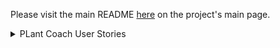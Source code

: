 Please visit the main README [here](https://github.com/Plant-Coach) on the project's main page.


<details> 
    <summary>PLant Coach User Stories</summary>

#### Relevant details to define for consistency 

**List of details when you click on a plant**
- `Plant Type: <string>`
- `Name: <string>`
- `Chose to start from seed?: <boolean>`
- `Direct Seed Recommended: <boolean>`
- `seed_sew_type: <boolean>`Days to Maturity: <integer>`
- `Hybrid Status: <integer>`
- `Days to transplant before/after frost date: <integer>`
- `Organic: <boolean>`
- `Recommended Transplant Date: normal recommended date`
- `Planting Status: <string> ["not_started", "started_indoors", "direct_sewn_outside", "transplanted_outside"]` 
- `Recommended Seed Sewing Date: <date>`
- `Actual Seed Sewing Date: <date>`
- `Seedling Days To Transplant: <integer>`
- `Actual Transplant Date: <date>`
- `Override seed-start date?`
- `chosen_overridden_seed-start_date`
- `Override transplant date?`
- `Chosen Overridden seed-start date`

**Key Attributes for Transition Changes**
    - Chose to start from seed?: `<boolean>`
    - Direct Seed Recommended: `<boolean>`
    - Direct Seed User Decision: `<boolean>`
    - Days to Maturity: `<integer>`
    - Recommended Transplant Date: `<date>`
    - Planting Status: `<string> ["not_started", "started_indoors", "direct_sewn_outside", "transplanted_outside"]` 
    - Recommended Seed Sewing Date: `<date>`
    - Actual Seed Sewing Date: `<date>`
    - Seedling Days To Transplant: `<integer>`
    - Actual Transplant Date: `<date>`
    - Override seed-start date? (This is only used when the planting date is in the future)
    - chosen_overridden_seed-start_date
    - Override transplant date?
    - Chosen Overridden seed-start date

# v1 User Stories

---
**Account Creation**
- [ ] As a User
- [ ] I can visit `/` and see an option to login or create an account
- [ ] When I select "Create an Account"
- [ ] I see fields to enter name, email, password, and zip code
- [ ] And when I click "Create"
- [ ] I am taken to `/dashboard`

---
**Basic Login**
- [ ] As a registered, but unauthenticated User
- [ ] I can visit `/` 
- [ ] and I can click a button to `sign in`
- [ ] And I am able to enter my email and password and select `"Sign In"`
- [ ] And I am taken to `/dashboard`

---
**Basic Logout**
- [ ] As a registered, but unauthenticated User
- [ ] I can visit `/` 
- [ ] and I can click a button to `sign in`
- [ ] And I am able to enter my email and password and select `"Sign In"`
- [ ] And I am taken to `/dashboard`
- [ ] And I see a button that says "Log Out"
- [ ] And i do not see a button that says log in. 
- [ ] And when I click it, I am taken to a logout screen that says "Thank you for using Plant Coach"
- [ ] And I see a button that says "Log Back In"
- [ ] But I do not see a button that says "Log Out"


---
**Add plant to personal database**
- [ ] As an authenticated user
- [ ] When I visit `/dashboard`
- [ ] I can click "Add a Plant to my Personal Database"
- [ ] And I am taken to a screen to enter details for:
    - Name (optional)
    - Plant Type (REQUIRED)
    - Days to Maturity (optional)
    - Hybrid Status (optional)
    - When to start the plant (optional)
    - Organic? (checkbox) (optional)
- [ ] When I click: `Add`
- [ ] I see feedback that my plant has been added to my list of saved plants.
- [ ] I am shown a planting guide for that plant type and see sections for:
    -`Seed Guide`
    -`Transplant Guide`
    -`Harvest Guide`
- [ ] I can select `Close` and see a message that says that I can still access these growing guides at any time.
- [ ] I am taken back to my Kanban Board/Dashboard and see my newly-created Plant in the "My Saved Plants" list
- [ ] with a button that says `I want to plant this`.

---
**

---
**Pre-purchased plant - Already Planted**
- [ ] As an authenticated User
- [ ] When I visit `/dashboard`
- [ ] I can still see a new plant in the `My Saved Plants` category
- [ ] I can click a button that says `I want to plant this`
- [ ] And a window appears that asks if I plan to start the plant from seed
- [ ] and I select `No`
- [ ] And a window appears that asks if I have already planted this.
- [ ] When I select `yes` 
- [ ] I am I asked `when?` where I can provide today's date.
- [ ] I am returned to the dashboard where I see my plant in the `Planted Outside` column.
- [ ] When I click on the plant, I see
    // Decision points above:
    - [ ] Actual Transplant Date: `<Today's Date>`
    - [ ] Chose to start from seed?: `False`
    // Dependent attributes:
    - [ ] Direct Seed User Decision: `No`
    - [ ] Planting Status: `["transplanted_outside"]` 
    - [ ] Actual Seed Sewing Date: `nil`
    - [ ] Override seed-start date? "not started from seed"
    - [ ] chosen_overridden_seed-start_date nil
    - [ ] Override transplant date? nil
    - [ ] Chosen Overridden seed-start <Today's Date>
    // Factual/constant attributes:
    - [ ] Direct Seed Recommended: `No`
    - [ ] Days to Maturity: `<harvest date - actual transplant date>`
    - [ ] Recommended Transplant Date: `normal recommended date`
    - [ ] Recommended Seed Sewing Date: `nil`
    - [ ] Seedling Days To Transplant: `<integer>`

---
**Pre-purchased plant - Future Planting - App recommended timing**
- [ ] As an authenticated User
- [ ] When I visit my dashboard
- [ ] I can still see my new plant in the `My Saved Plants` category
- [ ] I can click a button that says `I want to plant this`
- [ ] And a window appears that asks if I have already planted this.
- [ ] When I select `No`
- [ ] And a window appears that asks if I plan to start the plant from seed
- [ ] and I select `No`
- [ ] I am returned to the dashboard where I see my plant in the `Plants Waiting to Start` column.
- [ ] And when I click on the plant
    - [ ] Chose to start from seed?: `False`
    - [ ] Direct Seed User Decision: `No`
    - [ ] Direct Seed Recommended: `No`
    - [ ] Actual Transplant Date: `Not yet Transplanted outside`
    - [ ] Days to Maturity: `<harvest date - actual transplant date>`
    - [ ] Recommended Transplant Date: `normal recommended date`
    - [ ] Planting Status: `["not_started"]` 
    - [ ] Recommended Seed Sewing Date: `nil`
    - [ ] Actual Seed Sewing Date: `nil`
    - [ ] Seedling Days To Transplant: `<integer>`
    - [ ] Override seed-start date? No 
    - [ ] chosen_overridden_seed-start_date
    - [ ] Override transplant date? No
    - [ ] Chosen Overridden seed-start date


---
<!-- **Pre-purchased plant - future planting - overridden planting date**
- [ ] As an authenticated User
- [ ] When I visit my dashboard
- [ ] I can still see my new plant in the `My Saved Plants` category
- [ ] I can click a button that says `I want to plant this`
- [ ] And a window appears that asks if I plan to start the plant from seed
- [ ] and I select `No`
- [ ] And a window appears that asks if I have already planted this.
- [ ] When I select `No`
- [ ] I am asked if I would like to set the planting date manually or take the app's advice.
- [ ] I select `Set Manually`
- [ ] and I can set the future plant date myself
- [ ] I am returned to the dashboard where I see my plant in the `Plants Waiting to Start` column.
- [ ] And when I click on the plant
    - Chose to start from seed?: `False`
    - Direct Seed Recommended: `No`
    - Direct Seed User Decision: `No`
    - Actual Transplant Date: `Not yet Transplanted outside`
    - Days to Maturity: `<harvest date - actual transplant date>`
    - Recommended Transplant Date: `normal recommended date`
    - Planting Status: `["not_started"]` 
    - Recommended Seed Sewing Date: `nil`
    - Actual Seed Sewing Date: `nil`
    - Seedling Days To Transplant: `<integer>`
    - Override seed-start date? Not started from seed
    - chosen_overridden_seed-start_date
    - Override transplant date? Yes
    - Chosen Overridden seed-start <user-chosen date> -->

---
**Start from Seed - future - starting inside**
- [ ] As an authenticated User
- [ ] When I visit my dashboard
- [ ] I can still see my new plant in the `My Saved Plants` category
- [ ] I can click a button that says `I want to plant this`
- [ ] And a window appears that asks if I plan to start the plant from seed
- [ ] nd I select `Yes`
- [ ] And a window appears that asks if I plan to start the seed inside or direct-seed it? (and a recommendation warning is shown)
- [ ] And I select `Start Inside`
- [ ] And a window appears that asks if I have already planted this.
- [ ] When I select `No` 
- [ ] I am asked if I would like to set the planting date manually or take the app's advice.
- [ ] I select `take the apps advice`
- [ ] I am returned to the dashboard where I see my plant in the `Plants Ready to Start` column.
- [ ] And when I click on the plant,
    - Chose to start from seed?: `Yes`
    - Direct Seed Recommended: `false`
    - Direct Seed User Decision: `false`
    - Days to Maturity: `<integer>`
    - Recommended Transplant Date: `<date>`
    - Planting Status: `<string> ["not_started", "started_indoors", "direct_sewn_outside", "transplanted_outside"]` 
    - Recommended Seed Sewing Date: `<date>`
    - Actual Seed Sewing Date: `<date>`
    - Seedling Days To Transplant: `<integer>`
    - Actual Transplant Date: `<date>`
    - Override seed-start date?
    - chosen_overridden_seed-start_date
    - Override transplant date?
    - Chosen Overridden seed-start date

---
**Start from seed - today - inside**
- [ ] As an authenticated User
- [ ] When I visit my dashboard
- [ ] I can still see my new plant in the `My Saved Plants` category
- [ ] I can click a button that says `I want to plant this`
- [ ] And a window appears that asks if I plan to start the plant from seed
- [ ] and I select `Yes`
- [ ] And a window appears that asks if I plan to start the seed inside or direct-seed it? (and a recommendation warning is shown)
- [ ] And I select `Start Inside`
- [ ] And a window appears that asks if I have already planted this.
- [ ] When I select `Yes`
- [ ] And I am asked when I started it and I can select todady's date.
- [ ] I am returned to the dashboard where I see my plant in the `Started Indoors` column.
- [ ] And when I click on the plant,
    - [ ] Chose to start from seed?: `Yes`
    - [ ] Direct Seed Recommended: `false`
    - [ ] Direct Seed User Decision: `false`
    - [ ] Days to Maturity: `<integer>`
    - [ ] Recommended Transplant Date: `<date>`
    - [ ] Planting Status: `<string> ["started_indoors"]` 
    - [ ] Recommended Seed Sewing Date: `<date>`
    - [ ] Actual Seed Sewing Date: `Today's date`
    - [ ] Seedling Days To Transplant: `<integer>`
    - [ ] Actual Transplant Date: `nil`
    - [ ] Override seed-start date?
    - [ ] chosen_overridden_seed-start_date
    - [ ] Override transplant date?
    - [ ] Chosen Overridden seed-start date

 ---
**Start from seed - today - outside"**
- [ ] As an authenticated User
- [ ] When I visit my dashboard
- [ ] I can still see my new plant in the `My Saved Plants` category
- [ ] I can click a button that says `I want to plant this`
- [ ] And a window appears that asks if I plan to start the plant from seed
- [ ] and I select `Yes`
- [ ] And a window appears that asks if I plan to start the seed inside or direct-seed it? (and a recommendation warning is shown)
- [ ] And I select `Start Outside`
- [ ] And a window appears that asks if I have already planted this.
- [ ] When I select `Yes`
- [ ] And I am asked when I started it and I can select todady's date.
- [ ] I am returned to the dashboard where I see my plant in the `Planted Outside` column.
- [ ] And when I click on the plant,
    - Chose to start from seed?: `Yes`
    - Direct Seed Recommended: `true`
    - Direct Seed User Decision: `true`
    - Days to Maturity: `<integer>`
    - Recommended Transplant Date: `nil`
    - Planting Status: `<string> ["direct_sewn_outside"]` 
    - Recommended Seed Sewing Date: `nil`
    - Actual Seed Sewing Date: `<Today's Date>`
    - Seedling Days To Transplant: `<integer>`
    - Actual Transplant Date: `nil`
    - Override seed-start date? 
    - chosen_overridden_seed-start_date
    - Override transplant date?
    - Chosen Overridden seed-start date

---
**Direct-seed in the future**
- [ ] As an authenticated User
- [ ] When I visit my dashboard
- [ ] I can still see my new plant in the `My Saved Plants` category
- [ ] I can click a button that says `I want to plant this`
- [ ] And a window appears that asks if I plan to start the plant from seed
- [ ] and I select `Yes`
- [ ] And a window appears that asks if I plant to start the seed inside or direct-seed it? (and a recommendation warning is shown)
- [ ] And I select `Start Outside`
- [ ] And a window appears that asks if I have already planted this.
- [ ] When I select `no`
- [ ] I am asked if I would like to set the planting date manually or take the app's advice.
- [ ] I select `take the apps advice`
- [ ] I am returned to the Dashboard where I see my plant listed under `Plants Ready to Start`
- [ ] And when I click on the plant,
    - Chose to start from seed?: `Yes`
    - Direct Seed Recommended: `true`
    - Direct Seed User Decision: `true`
    - Days to Maturity: `<integer>`
    - Recommended Transplant Date: `<date>`
    - Planting Status: `<string> ["not_started"]` 
    - Recommended Seed Sewing Date: `<make this the same as the recommended transplant date, if there is one>`
    - Actual Seed Sewing Date: `nil`
    - Seedling Days To Transplant: `nil`
    - Actual Transplant Date: `<same as actual seed-sewing date>`
    - Override seed-start date? No
    - chosen_overridden_seed-start_date nil
    - Override transplant date? No
    - Chosen Overridden seed-start nil


---
**User Story in which a future seed-starting date is set by the user saying when they've already started a seed (should return an error)**
- [ ] As an authenticated User
- [ ] When I visit my dashboard
- [ ] And I see a Plant in my `Plants Ready to Start` column
- [ ] I can change the status to `Seedlings Growing Inside`
- [ ] I am asked when they were started
- [ ] and when I select:
- [ ] Select date
- [ ] and select a date in the future,
- [ ] I see a flash message that dates must only be today or in the past.
- [ ] When I select an appropriate date,
- [ ] I can select `Ok`
- [ ] And I see the plant in the `Seedlings Growing Inside`.


### User Stories related to a User moving a plant from "started inside" to "transplanted outside"

---
***Change plant status from "started indoors" to "transplanted outside"**
- [ ] As an authenticated User
- [ ] When I visit my dashboard
- [ ] And I see a Plant in my `Seedlings Growing Inside` column,
- [ ] I can change the status to `Planted Outside`
- [ ] And I am asked when it was transplanted outside
- [ ] And I can select todays date
- [ ] And I am taken to the dashboard and see my plant in the `Planted Outside` column
- [ ] And when I select the plant, I see:
    - Chose to start from seed?: `Yes`
    - Direct Seed Recommended: `false`
    - Direct Seed User Decision: `false`
    - Days to Maturity: `<integer>`
    - Recommended Transplant Date: `<date>`
    - Planting Status: `["transplanted_outside"]` 
    - Recommended Seed Sewing Date: `<date>`
    - Actual Seed Sewing Date: `<date>`
    - Seedling Days To Transplant: `<integer>`
    - Actual Transplant Date: `<Today's Date>`
    - Override seed-start date? No
    - chosen_overridden_seed-start_date nil
    - Override transplant date? No
    - Chosen Overridden seed-start nil


### User Stories related to a user being shown a visual cue about an upcoming task
---
**Upcoming Seed Start - Inside**

---
**Upcoming Seed Start - Outside**

---
**Upcoming Seed Transplant Date**
- [ ] As an authenticated User
- [ ] When I visit my dashboard
- [ ] And I see a Plant in my `Seedlings Growing Inside` column,
- [ ] And the plant is within a week of the date that it is recommended to be planted outside,
- [ ] I see a visual indication of an upcoming event for the plant
- [ ] When I click on it, I can see `Plant is nearing its transplant date`


### User Stories related to a user being shown a visual cue about an overdue task
---
**Seed Start Now- Inside**

---
**Seed Start Now - Outside**

---
**Seed Transplant Now**


### User Stories related to a user receiving a notification abodut and upcoming task

---
**Upcoming Seed Start - Inside**

---
**Upcoming Seed Start - Outside**

---
**Upcoming Seed Transplant Date**


### User Stories related to a user receiving a notification about a potentially overdue task---
**Seed Start Now- Inside**

---
**Seed Start Now - Outside**

---
**Seed Transplant Now**

### User Stories related to a User moving a planting status "backwards"

### User accessing the Planting Guide

---
**View Planting Guide from clicking on plant on the kanban board**
- [ ] As an Authenticated User
- [ ] When I visit my dashboard
- [ ] And I click on the name of the plant that is in the `Planted Outside` column,
- [ ] and I click the link to go to the plant guide
- [ ] I am taken to a page where I see the complete information available in the plant guide

**View Planting Guides from a plant index page**

---
Move Plant backwards/accidental status update


## v2.0 Planned User Stories

### Add Personalized Reminders

### Add Journal entry to a garden_plant

### Scroll down to see a calendar where I can see the events of each garden plant

### User info updates


## v3.0 Planned User Stories

### View Harvest Timeframes on a Calendar

### Succession Planting Stories

### 
</detail- [ ] s>